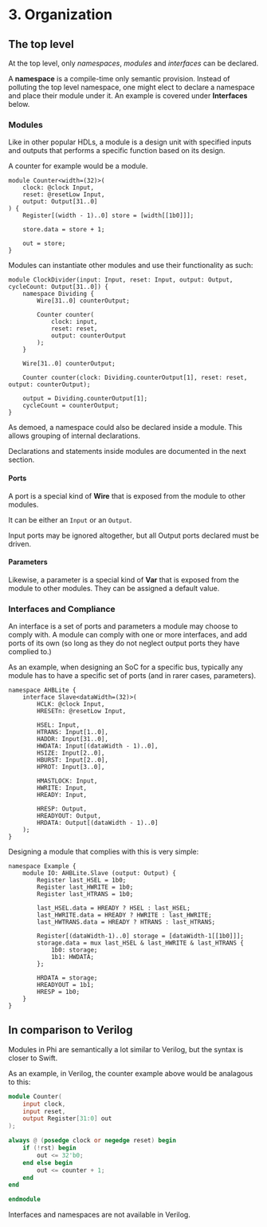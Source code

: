 # 3. Organization
## The top level
At the top level, only *namespaces*, *modules* and *interfaces* can be declared.

A **namespace** is a compile-time only semantic provision. Instead of polluting the top level namespace, one might elect to declare a namespace and place their module under it. An example is covered under **Interfaces** below.

### Modules
Like in other popular HDLs, a module is a design unit with specified inputs and outputs that performs a specific function based on its design.

A counter for example would be a module. 

```phi
module Counter<width=(32)>(
    clock: @clock Input,
    reset: @resetLow Input,
    output: Output[31..0]
) {
    Register[(width - 1)..0] store = [width[[1b0]]];
    
    store.data = store + 1;

    out = store;
}
```

Modules can instantiate other modules and use their functionality as such:

```
module ClockDivider(input: Input, reset: Input, output: Output, cycleCount: Output[31..0]) {
    namespace Dividing {
        Wire[31..0] counterOutput;

        Counter counter(
            clock: input,
            reset: reset,
            output: counterOutput
        );
    }

    Wire[31..0] counterOutput;

    Counter counter(clock: Dividing.counterOutput[1], reset: reset, output: counterOutput);

    output = Dividing.counterOutput[1];
    cycleCount = counterOutput;
}
```

As demoed, a namespace could also be declared inside a module. This allows grouping of internal declarations.

Declarations and statements inside modules are documented in the next section.

#### Ports
A port is a special kind of **Wire** that is exposed from the module to other modules.

It can be either an `Input` or an `Output`.

Input ports may be ignored altogether, but all Output ports declared must be driven.

#### Parameters
Likewise, a parameter is a special kind of **Var** that is exposed from the module to other modules. They can be assigned a default value.

### Interfaces and Compliance
An interface is a set of ports and parameters a module may choose to comply with. A module can comply with one or more interfaces, and add ports of its own (so long as they do not neglect output ports they have complied to.)

As an example, when designing an SoC for a specific bus, typically any module has to have a specific set of ports (and in rarer cases, parameters).

```phi
namespace AHBLite {
    interface Slave<dataWidth=(32)>(
        HCLK: @clock Input,
        HRESETn: @resetLow Input,

        HSEL: Input,
        HTRANS: Input[1..0],
        HADDR: Input[31..0],
        HWDATA: Input[(dataWidth - 1)..0],
        HSIZE: Input[2..0],
        HBURST: Input[2..0],
        HPROT: Input[3..0],

        HMASTLOCK: Input,
        HWRITE: Input,
        HREADY: Input,

        HRESP: Output,
        HREADYOUT: Output,
        HRDATA: Output[(dataWidth - 1)..0]
    );
} 
```

Designing a module that complies with this is very simple:

```phi
namespace Example {
    module IO: AHBLite.Slave (output: Output) {
        Register last_HSEL = 1b0;
        Register last_HWRITE = 1b0;
        Register last_HTRANS = 1b0;

        last_HSEL.data = HREADY ? HSEL : last_HSEL;
        last_HWRITE.data = HREADY ? HWRITE : last_HWRITE;
        last_HWTRANS.data = HREADY ? HTRANS : last_HTRANS;

        Register[(dataWidth-1)..0] storage = [dataWidth-1[[1b0]]];
        storage.data = mux last_HSEL & last_HWRITE & last_HTRANS {
            1b0: storage;
            1b1: HWDATA;
        };
        
        HRDATA = storage;
        HREADYOUT = 1b1;
        HRESP = 1b0;
    }
}
```

## In comparison to Verilog
Modules in Phi are semantically a lot similar to Verilog, but the syntax is closer to Swift.

As an example, in Verilog, the counter example above would be  analagous to this:

```verilog
module Counter(
    input clock,
    input reset,
    output Register[31:0] out
);

always @ (posedge clock or negedge reset) begin
    if (!rst) begin
        out <= 32'b0;
    end else begin
        out <= counter + 1;
    end
end

endmodule
```

Interfaces and namespaces are not available in Verilog.